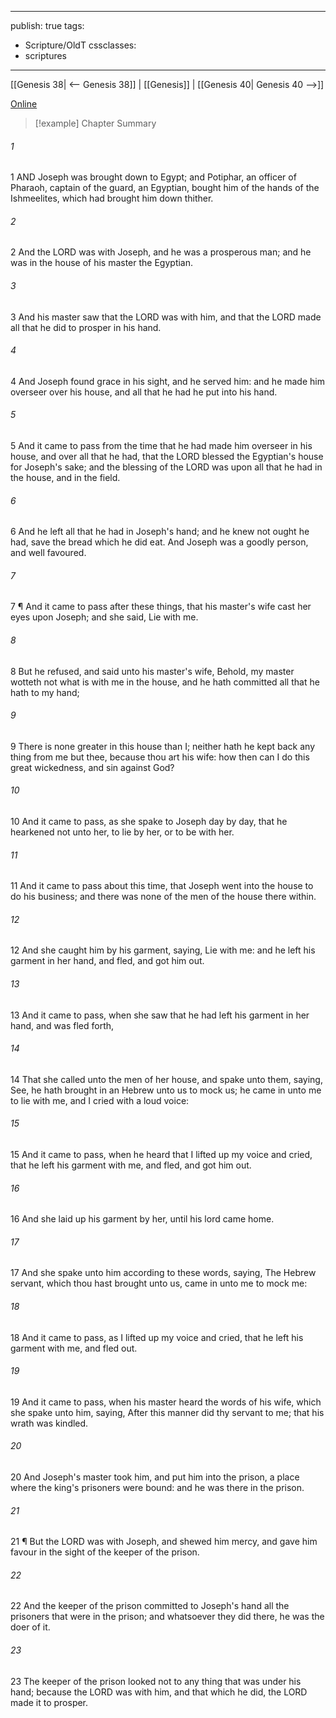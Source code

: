 

---
publish: true
tags:
  - Scripture/OldT
cssclasses:
  - scriptures
---
[[Genesis 38| <-- Genesis 38]] | [[Genesis]] | [[Genesis 40| Genesis 40 -->]]

[Online](https://churchofjesuschrist.org/study/scriptures/ot/gen/39?lang=eng)

>[!example] Chapter Summary
>
###### 1
1 AND Joseph was brought down to Egypt; and Potiphar, an officer of Pharaoh, captain of the guard, an Egyptian, bought him of the hands of the Ishmeelites, which had brought him down thither.
###### 2
2 And the LORD was with Joseph, and he was a prosperous man; and he was in the house of his master the Egyptian.
###### 3
3 And his master saw that the LORD was with him, and that the LORD made all that he did to prosper in his hand.
###### 4
4 And Joseph found grace in his sight, and he served him: and he made him overseer over his house, and all that he had he put into his hand.
###### 5
5 And it came to pass from the time that he had made him overseer in his house, and over all that he had, that the LORD blessed the Egyptian's house for Joseph's sake; and the blessing of the LORD was upon all that he had in the house, and in the field.
###### 6
6 And he left all that he had in Joseph's hand; and he knew not ought he had, save the bread which he did eat.  And Joseph was a goodly person, and well favoured.
###### 7
7 ¶ And it came to pass after these things, that his master's wife cast her eyes upon Joseph; and she said, Lie with me.
###### 8
8 But he refused, and said unto his master's wife, Behold, my master wotteth not what is with me in the house, and he hath committed all that he hath to my hand;
###### 9
9 There is none greater in this house than I; neither hath he kept back any thing from me but thee, because thou art his wife: how then can I do this great wickedness, and sin against God?
###### 10
10 And it came to pass, as she spake to Joseph day by day, that he hearkened not unto her, to lie by her, or to be with her.
###### 11
11 And it came to pass about this time, that Joseph went into the house to do his business; and there was none of the men of the house there within.
###### 12
12 And she caught him by his garment, saying, Lie with me: and he left his garment in her hand, and fled, and got him out.
###### 13
13 And it came to pass, when she saw that he had left his garment in her hand, and was fled forth,
###### 14
14 That she called unto the men of her house, and spake unto them, saying, See, he hath brought in an Hebrew unto us to mock us; he came in unto me to lie with me, and I cried with a loud voice:
###### 15
15 And it came to pass, when he heard that I lifted up my voice and cried, that he left his garment with me, and fled, and got him out.
###### 16
16 And she laid up his garment by her, until his lord came home.
###### 17
17 And she spake unto him according to these words, saying, The Hebrew servant, which thou hast brought unto us, came in unto me to mock me:
###### 18
18 And it came to pass, as I lifted up my voice and cried, that he left his garment with me, and fled out.
###### 19
19 And it came to pass, when his master heard the words of his wife, which she spake unto him, saying, After this manner did thy servant to me; that his wrath was kindled.
###### 20
20 And Joseph's master took him, and put him into the prison, a place where the king's prisoners were bound: and he was there in the prison.
###### 21
21 ¶ But the LORD was with Joseph, and shewed him mercy, and gave him favour in the sight of the keeper of the prison.
###### 22
22 And the keeper of the prison committed to Joseph's hand all the prisoners that were in the prison; and whatsoever they did there, he was the doer of it.
###### 23
23 The keeper of the prison looked not to any thing that was under his hand; because the LORD was with him, and that which he did, the LORD made it to prosper.



